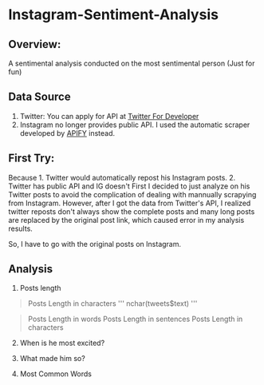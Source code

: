 # Instagram-Sentiment-Analysis

## Overview:
A sentimental analysis conducted on the most sentimental person (Just for fun)

## Data Source
1. Twitter: You can apply for API at [Twitter For Developer](https://developer.twitter.com/en/docs)
2. Instagram no longer provides public API. I used the automatic scraper developed by [APIFY](https://apify.com/) instead.

## First Try:
Because 1. Twitter would automatically repost his Instagram posts. 2. Twitter has public API and IG doesn't
First I decided to just analyze on his Twitter posts to avoid the complication of dealing with mannually scrapying from Instagram.
However, after I got the data from Twitter's API, I realized twitter reposts don't always show the complete posts and many long posts are replaced by the original post link, which caused error in my analysis results.

So, I have to go with the original posts on Instagram.

## Analysis
1. Posts length 
> Posts Length in characters
  '''
  nchar(tweets$text)
  '''

> Posts Length in words
> Posts Length in sentences
> Posts Length in characters

2. When is he most excited?

3. What made him so?

4. Most Common Words












